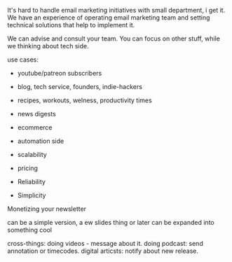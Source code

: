 It's hard to handle email marketing initiatives with small department, i get it.
We have an experience of operating email marketing team and setting technical solutions that help to implement it.

We can advise and consult your team. You can focus on other stuff, while we thinking about tech side.


use cases:
- youtube/patreon subscribers
- blog, tech service, founders, indie-hackers
- recipes, workouts, welness, productivity times
- news digests


- ecommerce
- automation side
- scalability
- pricing
- Reliability
- Simplicity


Monetizing your newsletter

can be a simple version, a ew slides thing or later can be expanded into something cool

cross-things: doing videos - message about it.
doing podcast: send annotation or timecodes.
digital articsts: notify about new release.
